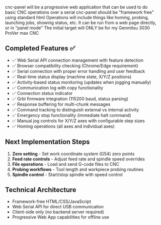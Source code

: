 cnc-panel will be a progressive web application that can be used to do basic CNC operations over a serial
cnc-panel should be "framework free" using standard html
Operations will include things like homing, probing, launching jobs, showing status, etc.
It can be run from a web page directly, or in "panel mode"
The initial target will ONLY be for my Genmitsu 3030 ProVer max CNC

## Completed Features ✅
- ✅ Web Serial API connection management with feature detection
- ✅ Browser compatibility checking (Chrome/Edge requirement)
- ✅ Serial connection with proper error handling and user feedback
- ✅ Real-time status display (machine state, X/Y/Z positions)
- ✅ Activity-based status monitoring (updates when jogging manually)
- ✅ Communication log with copy functionality
- ✅ Connection status indicator
- ✅ Grbl firmware integration (115200 baud, status parsing)
- ✅ Response buffering for multi-chunk messages
- ✅ Command tracking to distinguish external vs internal activity
- ✅ Emergency stop functionality (immediate halt command)
- ✅ Manual jog controls for X/Y/Z axes with configurable step sizes
- ✅ Homing operations (all axes and individual axes)

## Next Implementation Steps
1. **Zero setting** - Set work coordinate system (G54) zero points
2. **Feed rate controls** - Adjust feed rate and spindle speed overrides
3. **File operations** - Load and send G-code files to CNC
4. **Probing workflows** - Tool length and workpiece probing routines
5. **Spindle control** - Start/stop spindle with speed control

## Technical Architecture
- Framework-free HTML/CSS/JavaScript
- Web Serial API for direct USB communication
- Client-side only (no backend server required)
- Progressive Web App capabilities for offline use


